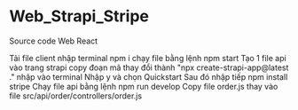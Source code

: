 # Web_Strapi_Stripe
Source code Web React

Tải file client nhập terminal npm i chạy file bằng lệnh npm start
Tạo 1 file api vào trang strapi copy đoạn mã thay đổi thành 
"npx create-strapi-app@latest ."  nhập vào terminal 
Nhập y và chọn Quickstart 
Sau đó nhập tiếp npm install stripe 
Chạy file api bằng lệnh npm run develop
Copy file order.js thay vào file src/api/order/controllers/order.js
